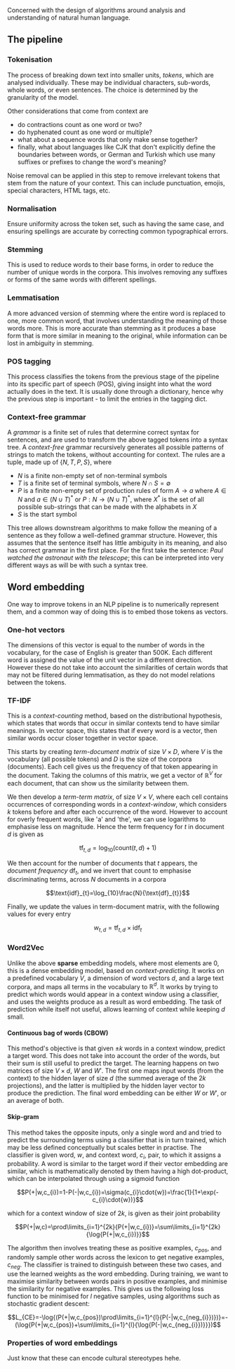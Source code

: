 Concerned with the design of algorithms around analysis and understanding of natural human language.

## The pipeline

### Tokenisation

The process of breaking down text into smaller units, *tokens*, which are analysed individually. These may be individual characters, sub-words, whole words, or even sentences. The choice is determined by the granularity of the model.

Other considerations that come from context are

- do contractions count as one word or two?
- do hyphenated count as one word or multiple?
- what about a sequence words that only make sense together?
- finally, what about languages like CJK that don't explicitly define the boundaries between words, or German and Turkish which use many suffixes or prefixes to change the word's meaning?

Noise removal can be applied in this step to remove irrelevant tokens that stem from the nature of your context. This can include punctuation, emojis, special characters, HTML tags, etc.

### Normalisation

Ensure uniformity across the token set, such as having the same case, and ensuring spellings are accurate by correcting common typographical errors.

### Stemming

This is used to reduce words to their base forms, in order to reduce the number of unique words in the corpora. This involves removing any suffixes or forms of the same words with different spellings. 

### Lemmatisation

A more advanced version of stemming where the entire word is replaced to one, more common word, that involves understanding the meaning of those words more. This is more accurate than stemming as it produces a base form that is more similar in meaning to the original, while information can be lost in ambiguity in stemming.

### POS tagging

This process classifies the tokens from the previous stage of the pipeline into its specific part of speech (POS), giving insight into what the word actually does in the text. It is usually done through a dictionary, hence why the previous step is important - to limit the entries in the tagging dict.

### Context-free grammar

A *grammar* is a finite set of rules that determine correct syntax for sentences, and are used to transform the above tagged tokens into a syntax tree. A *context-free* grammar recursively generates all possible patterns of strings to match the tokens, without accounting for context. The rules are a tuple, made up of $\{N,T,P,S\}$, where

- $N$ is a finite non-empty set of non-terminal symbols
- $T$ is a finite set of terminal symbols, where $N\cap{S}=\emptyset$
- $P$ is a finite non-empty set of production rules of form $A\to{a}$ where $A\in{N}$ and $a\in(N\cup{T})^{*}$ or $P:N\to(N\cup{T})^{*}$, where $X^{*}$ is the set of all possible sub-strings that can be made with the alphabets in $X$
- $S$ is the start symbol

This tree allows downstream algorithms to make follow the meaning of a sentence as they follow a well-defined grammar structure. However, this assumes that the sentence itself has little ambiguity in its meaning, and also has correct grammar in the first place. For the first take the sentence: *Paul watched the astronaut with the telescope*; this can be interpreted into very different ways as will be with such a syntax tree.

## Word embedding

One way to improve tokens in an NLP pipeline is to numerically represent them, and a common way of doing this is to embed those tokens as vectors. 

### One-hot vectors

The dimensions of this vector is equal to the number of words in the vocabulary, for the case of English is greater than 500K. Each different word is assigned the value of the unit vector in a different direction. However these do not take into account the similarities of certain words that may not be filtered during lemmatisation, as they do not model relations between the tokens.

### TF-IDF

This is a *context-counting* method, based on the distributional hypothesis, which states that words that occur in similar contexts tend to have similar meanings. In vector space, this states that if every word is a vector, then similar words occur closer together in vector space.

This starts by creating *term-document matrix* of size $V\times{D}$, where $V$ is the vocabulary (all possible tokens) and $D$ is the size of the corpora (documents). Each cell gives us the frequency of that token appearing in the document. Taking the columns of this matrix, we get a vector of $\mathbb{R}^{V}$ for each document, that can show us the similarity between them.

We then develop a *term-term matrix*, of size $V\times{V}$, where each cell contains occurrences of corresponding words in a *context-window*, which considers $k$ tokens before and after each occurrence of the word. However to account for overly frequent words, like 'a' and 'the', we can use logarithms to emphasise less on magnitude. Hence the term frequency for $t$ in document $d$ is given as

$$\text{tf}_{t,d}=\log_{10}{(\text{count}(t,d)+1)}$$

We then account for the number of documents that $t$ appears, the *document frequency* $\text{df}_{t}$, and we invert that count to emphasise discriminating terms, across $N$ documents in a corpora

$$\text{idf}_{t}=\log_{10}\frac{N}{\text{df}_{t}}$$

Finally, we update the values in term-document matrix, with the following values for every entry

$$w_{t,d}=\text{tf}_{t,d}\times\text{idf}_{t}$$

### Word2Vec

Unlike the above **sparse** embedding models, where most elements are 0, this is a dense embedding model, based on *context-predicting*. It works on a predefined vocabulary $V$, a dimension of word vectors $d$, and a large text corpora, and maps all terms in the vocabulary to $\mathbb{R}^{d}$. It works by trying to predict which words would appear in a context window using a classifier, and uses the weights produce as a result as word embedding. The task of prediction while itself not useful, allows learning of context while keeping $d$ small.

#### Continuous bag of words (CBOW)

This method's objective is that given $\pm{k}$ words in a context window, predict a target word. This does not take into account the order of the words, but their sum is still useful to predict the target. The learning happens on two matrices of size $V\times{d}$, $W$ and $W'$. The first one maps input words (from the context) to the hidden layer of size $d$ (the summed average of the $2k$ projections), and the latter is multiplied by the hidden layer vector to produce the prediction. The  final word embedding can be either $W$ or $W'$, or an average of both.

#### Skip-gram

This method takes the opposite inputs, only a single word and and tried to predict the surrounding terms using a classifier that is in turn trained, which may be less defined conceptually but scales better in practise. The classifier is given word, $w$, and context word, $c_{i}$, pair, to which it assigns a probability. A word is similar to the target word if their vector embedding are similar, which is mathematically denoted by them having a high dot-product, which can be interpolated through using a sigmoid function

$$P(+|w,c_{i})=1-P(-|w,c_{i})=\sigma(c_{i}\cdot{w})=\frac{1}{1+\exp(-c_{i}\cdot{w})}$$

which for a context window of size of $2k$, is given as their joint probability

$$P(+|w,c)=\prod\limits_{i=1}^{2k}{P(+|w,c_{i})}=\sum\limits_{i=1}^{2k}{\log{P(+|w,c_{i})}}$$

The algorithm then involves treating these as positive examples, $c_{pos}$, and randomly sample other words across the lexicon to get negative examples, $c_{neg}$. The classifier is trained to distinguish between these two cases, and use the learned weights as the word embedding. During training, we want to maximise similarity between words pairs in positive examples, and minimise the similarity for negative examples. This gives us the following loss function to be minimised for $l$ negative samples, using algorithms such as stochastic gradient descent:

$$L_{CE}=-\log{(P(+|w,c_{pos})\prod\limits_{i=1}^{l}{P(-|w,c_{neg_{i}})})}=-(\log{P(+|w,c_{pos})+\sum\limits_{i=1}^{l}{\log{P(-|w,c_{neg_{i}})}}})$$

### Properties of word embeddings

Just know that these can encode cultural stereotypes hehe.